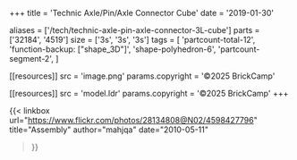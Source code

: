 +++
title = 'Technic Axle/Pin/Axle Connector Cube'
date  = '2019-01-30'

aliases = ['/tech/technic-axle-pin-axle-connector-3L-cube']
parts = ['32184', '4519']
size  = ['3s', '3s', '3s']
tags  = [
  'partcount-total-12',
  'function-backup: ["shape_3D"]',
  'shape-polyhedron-6',
  'partcount-segment-2',
]

[[resources]]
src              = 'image.png'
params.copyright = '©2025 BrickCamp'

[[resources]]
src              = 'model.ldr'
params.copyright = '©2025 BrickCamp'
+++

{{< linkbox
    url="https://www.flickr.com/photos/28134808@N02/4598427796"
    title="Assembly"
    author="mahjqa"
    date="2010-05-11"
>}}

